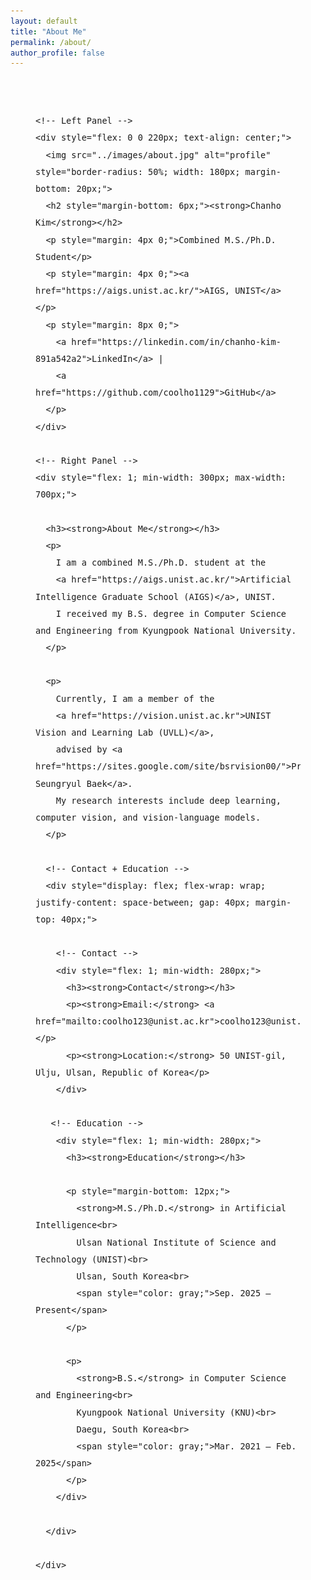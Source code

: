 ```yaml
---
layout: default
title: "About Me"
permalink: /about/
author_profile: false
---
```

<!-- Outer Wrapper to center the entire layout -->
<div style="max-width: 1000px; margin: 0 auto; padding: 40px; line-height: 1.7; font-size: 16px; font-family: sans-serif;">

  <!-- Main Flex Layout -->
  <div style="display: flex; flex-wrap: wrap; gap: 40px; align-items: flex-start;">

    <!-- Left Panel -->
    <div style="flex: 0 0 220px; text-align: center;">
      <img src="../images/about.jpg" alt="profile" style="border-radius: 50%; width: 180px; margin-bottom: 20px;">
      <h2 style="margin-bottom: 6px;"><strong>Chanho Kim</strong></h2>
      <p style="margin: 4px 0;">Combined M.S./Ph.D. Student</p>
      <p style="margin: 4px 0;"><a href="https://aigs.unist.ac.kr/">AIGS, UNIST</a></p>
      <p style="margin: 8px 0;">
        <a href="https://linkedin.com/in/chanho-kim-891a542a2">LinkedIn</a> |
        <a href="https://github.com/coolho1129">GitHub</a>
      </p>
    </div>

    <!-- Right Panel -->
    <div style="flex: 1; min-width: 300px; max-width: 700px;">

      <h3><strong>About Me</strong></h3>
      <p>
        I am a combined M.S./Ph.D. student at the
        <a href="https://aigs.unist.ac.kr/">Artificial Intelligence Graduate School (AIGS)</a>, UNIST.  
        I received my B.S. degree in Computer Science and Engineering from Kyungpook National University.
      </p>

      <p>
        Currently, I am a member of the
        <a href="https://vision.unist.ac.kr">UNIST Vision and Learning Lab (UVLL)</a>,
        advised by <a href="https://sites.google.com/site/bsrvision00/">Prof. Seungryul Baek</a>.  
        My research interests include deep learning, computer vision, and vision-language models.
      </p>

      <!-- Contact + Education -->
      <div style="display: flex; flex-wrap: wrap; justify-content: space-between; gap: 40px; margin-top: 40px;">
        
        <!-- Contact -->
        <div style="flex: 1; min-width: 280px;">
          <h3><strong>Contact</strong></h3>
          <p><strong>Email:</strong> <a href="mailto:coolho123@unist.ac.kr">coolho123@unist.ac.kr</a></p>
          <p><strong>Location:</strong> 50 UNIST-gil, Ulju, Ulsan, Republic of Korea</p>
        </div>
        
       <!-- Education -->
        <div style="flex: 1; min-width: 280px;">
          <h3><strong>Education</strong></h3>
        
          <p style="margin-bottom: 12px;">
            <strong>M.S./Ph.D.</strong> in Artificial Intelligence<br>
            Ulsan National Institute of Science and Technology (UNIST)<br>
            Ulsan, South Korea<br>
            <span style="color: gray;">Sep. 2025 – Present</span>
          </p>
        
          <p>
            <strong>B.S.</strong> in Computer Science and Engineering<br>
            Kyungpook National University (KNU)<br>
            Daegu, South Korea<br>
            <span style="color: gray;">Mar. 2021 – Feb. 2025</span>
          </p>
        </div>

      </div>

    </div>
  </div>

</div>




